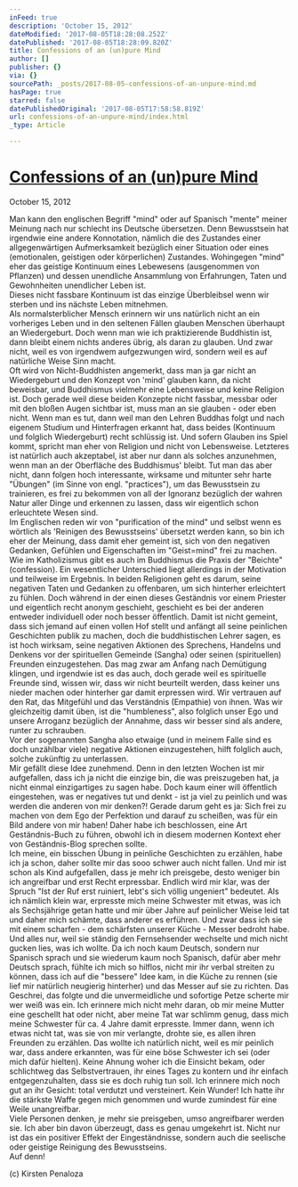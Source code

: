 ```yaml
---
inFeed: true
description: 'October 15, 2012'
dateModified: '2017-08-05T18:28:08.252Z'
datePublished: '2017-08-05T18:28:09.820Z'
title: Confessions of an (un)pure Mind
author: []
publisher: {}
via: {}
sourcePath: _posts/2017-08-05-confessions-of-an-unpure-mind.md
hasPage: true
starred: false
datePublishedOriginal: '2017-08-05T17:58:58.819Z'
url: confessions-of-an-unpure-mind/index.html
_type: Article

---
```

# **[Confessions of an (un)pure Mind][0]**

October 15, 2012

Man kann den englischen Begriff "mind" oder auf Spanisch "mente" meiner Meinung nach nur schlecht ins Deutsche übersetzen. Denn Bewusstsein hat irgendwie eine andere Konnotation, nämlich die des Zustandes einer allgegenwärtigen Aufmerksamkeit bezüglich einer Situation oder eines (emotionalen, geistigen oder körperlichen) Zustandes. Wohingegen "mind" eher das geistige Kontinuum eines Lebewesens (ausgenommen von Pflanzen) und dessen unendliche Ansammlung von Erfahrungen, Taten und Gewohnheiten unendlicher Leben ist.  
Dieses nicht fassbare Kontinuum ist das einzige Überbleibsel wenn wir sterben und ins nächste Leben mitnehmen.   
Als normalsterblicher Mensch erinnern wir uns natürlich nicht an ein vorheriges Leben und in den seltenen Fällen glauben Menschen überhaupt an Wiedergeburt. Doch wenn man wie ich praktizierende Buddhistin ist, dann bleibt einem nichts anderes übrig, als daran zu glauben. Und zwar nicht, weil es von irgendwem aufgezwungen wird, sondern weil es auf natürliche Weise Sinn macht.  
Oft wird von Nicht-Buddhisten angemerkt, dass man ja gar nicht an Wiedergeburt und den Konzept von 'mind' glauben kann, da nicht beweisbar, und Buddhismus vielmehr eine Lebensweise und keine Religion ist. Doch gerade weil diese beiden Konzepte nicht fassbar, messbar oder mit den bloßen Augen sichtbar ist, muss man an sie glauben - oder eben nicht. Wenn man es tut, dann weil man den Lehren Buddhas folgt und nach eigenem Studium und Hinterfragen erkannt hat, dass beides (Kontinuum und folglich Wiedergeburt) recht schlüssig ist. Und sofern Glauben ins Spiel kommt, spricht man eher von Religion und nicht von Lebensweise. Letzteres ist natürlich auch akzeptabel, ist aber nur dann als solches anzunehmen, wenn man an der Oberfläche des Buddhismus' bleibt. Tut man das aber nicht, dann folgen hoch interessante, wirksame und mitunter sehr harte "Übungen" (im Sinne von engl. "practices"), um das Bewusstsein zu trainieren, es frei zu bekommen von all der Ignoranz bezüglich der wahren Natur aller Dinge und erkennen zu lassen, dass wir eigentlich schon erleuchtete Wesen sind.  
Im Englischen reden wir von "purification of the mind" und selbst wenn es wörtlich als 'Reinigen des Bewusstseins' übersetzt werden kann, so bin ich eher der Meinung, dass damit eher gemeint ist, sich von den negativen Gedanken, Gefühlen und Eigenschaften im "Geist=mind" frei zu machen.  
Wie im Katholizismus gibt es auch im Buddhismus die Praxis der "Beichte" (confession). Ein wesentlicher Unterschied liegt allerdings in der Motivation und teilweise im Ergebnis. In beiden Religionen geht es darum, seine negativen Taten und Gedanken zu offenbaren, um sich hinterher erleichtert zu fühlen. Doch während in der einen dieses Geständnis vor einem Priester und eigentlich recht anonym geschieht, geschieht es bei der anderen entweder individuell oder noch besser öffentlich. Damit ist nicht gemeint, dass sich jemand auf einen vollen Hof stellt und anfängt all seine peinlichen Geschichten publik zu machen, doch die buddhistischen Lehrer sagen, es ist hoch wirksam, seine negativen Aktionen des Sprechens, Handelns und Denkens vor der spirituellen Gemeinde (Sangha) oder seinen (spirituellen) Freunden einzugestehen. Das mag zwar am Anfang nach Demütigung klingen, und irgendwie ist es das auch, doch gerade weil es spirituelle Freunde sind, wissen wir, dass wir nicht beurteilt werden, dass keiner uns nieder machen oder hinterher gar damit erpressen wird. Wir vertrauen auf den Rat, das Mitgefühl und das Verständnis (Empathie) von ihnen. Was wir gleichzeitig damit üben, ist die "humbleness", also folglich unser Ego und unsere Arroganz bezüglich der Annahme, dass wir besser sind als andere, runter zu schrauben.   
Vor der sogenannten Sangha also etwaige (und in meinem Falle sind es doch unzählbar viele) negative Aktionen einzugestehen, hilft folglich auch, solche zukünftig zu unterlassen.   
Mir gefällt diese Idee zunehmend. Denn in den letzten Wochen ist mir aufgefallen, dass ich ja nicht die einzige bin, die was preiszugeben hat, ja nicht einmal einzigartiges zu sagen habe. Doch kaum einer will öffentlich eingestehen, was er negatives tut und denkt - ist ja viel zu peinlich und was werden die anderen von mir denken?! Gerade darum geht es ja: Sich frei zu machen von dem Ego der Perfektion und darauf zu scheißen, was für ein Bild andere von mir haben! Daher habe ich beschlossen, eine Art Geständnis-Buch zu führen, obwohl ich in diesem modernen Kontext eher von Geständnis-Blog sprechen sollte.  
Ich meine, ein bisschen Übung in peinliche Geschichten zu erzählen, habe ich ja schon, daher sollte mir das sooo schwer auch nicht fallen. Und mir ist schon als Kind aufgefallen, dass je mehr ich preisgebe, desto weniger bin ich angreifbar und erst Recht erpressbar. Endlich wird mir klar, was der Spruch "Ist der Ruf erst ruiniert, lebt's sich völlig ungeniert" bedeutet. Als ich nämlich klein war, erpresste mich meine Schwester mit etwas, was ich als Sechsjährige getan hatte und mir über Jahre auf peinlicher Weise leid tat und daher mich schämte, dass anderer es erführen. Und zwar dass ich sie mit einem scharfen - dem schärfsten unserer Küche - Messer bedroht habe. Und alles nur, weil sie ständig den Fernsehsender wechselte und mich nicht gucken lies, was ich wollte. Da ich noch kaum Deutsch, sondern nur Spanisch sprach und sie wiederum kaum noch Spanisch, dafür aber mehr Deutsch sprach, fühlte ich mich so hilflos, nicht mir ihr verbal streiten zu können, dass ich auf die "bessere" Idee kam, in die Küche zu rennen (sie lief mir natürlich neugierig hinterher) und das Messer auf sie zu richten. Das Geschrei, das folgte und die unvermeidliche und sofortige Petze scherte mir wer weiß was ein. Ich erinnere mich nicht mehr daran, ob mir meine Mutter eine geschellt hat oder nicht, aber meine Tat war schlimm genug, dass mich meine Schwester für ca. 4 Jahre damit erpresste. Immer dann, wenn ich etwas nicht tat, was sie von mir verlangte, drohte sie, es allen ihren Freunden zu erzählen. Das wollte ich natürlich nicht, weil es mir peinlich war, dass andere erkannten, was für eine böse Schwester ich sei (oder mich dafür hielten). Keine Ahnung woher ich die Einsicht bekam, oder schlichtweg das Selbstvertrauen, ihr eines Tages zu kontern und ihr einfach entgegenzuhalten, dass sie es doch ruhig tun soll. Ich erinnere mich noch gut an ihr Gesicht: total verdutzt und versteinert. Kein Wunder! Ich hatte ihr die stärkste Waffe gegen mich genommen und wurde zumindest für eine Weile unangreifbar.  
Viele Personen denken, je mehr sie preisgeben, umso angreifbarer werden sie. Ich aber bin davon überzeugt, dass es genau umgekehrt ist. Nicht nur ist das ein positiver Effekt der Eingeständnisse, sondern auch die seelische oder geistige Reinigung des Bewusstseins.  
Auf denn!

(c) Kirsten Penaloza

[0]: https://kirstenpenaloza.squarespace.com/deutsch-blah/confessions-of-an-unpure-mind